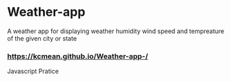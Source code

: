 # Weather-app
A weather app for displaying weather humidity wind speed and tempreature of the given city or state
<br>

### https://kcmean.github.io/Weather-app-/


 Javascript Pratice
